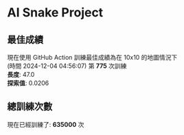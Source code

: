 
# AI Snake Project

## **最佳成績**






































現在使用 GitHub Action 訓練最佳成績為在 10x10 的地圖情況下  
(時間 2024-12-04 04:56:07) 第 **775** 次訓練  
**長度**: 47.0  
**探索值**: 0.0206













































































## 總訓練次數
現在已經訓練了: **635000** 次
